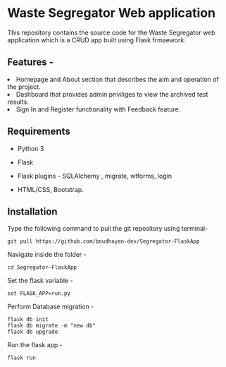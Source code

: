 # Waste Segregator Web application

This repository contains the source code for the Waste Segregator web application which is a CRUD app built using Flask frmaework.

<h2>Features -</h2>
<li>
  Homepage and About section that describes the aim and operation of the project.
</li>

<li>
  Dashboard that provides admin priviliges to view the archived test results.
</li>
<li>
  Sign In and Register functionality with Feedback feature.
</li>

<h2> Requirements </h2>

* Python 3

* Flask

* Flask plugins - SQLAlchemy , migrate, wtforms, login

* HTML/CSS, Bootstrap.

<h2> Installation </h2>

Type the following command to pull the git repository using terminal-

```
git pull https://github.com/boudhayan-dev/Segregator-FlaskApp 
```
Navigate inside the folder -
```
cd Segregator-FlaskApp
```
Set the flask variable -
```
set FLASK_APP=run.py
```

Perform Database migration -
```
flask db init
flask db migrate -m "new db"
flask db upgrade
```

Run the flask app -
```
flask run
```

